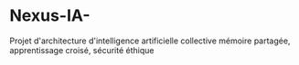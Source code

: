 # Nexus-IA-
Projet d'architecture d'intelligence artificielle collective mémoire partagée, apprentissage croisé, sécurité éthique 
